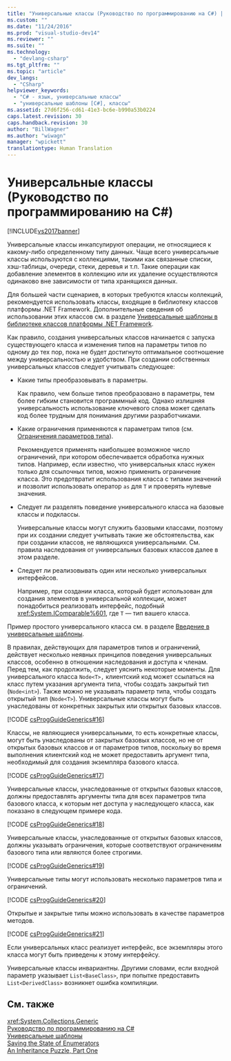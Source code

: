 ```yaml
---
title: "Универсальные классы (Руководство по программированию на C#) | Microsoft Docs"
ms.custom: ""
ms.date: "11/24/2016"
ms.prod: "visual-studio-dev14"
ms.reviewer: ""
ms.suite: ""
ms.technology: 
  - "devlang-csharp"
ms.tgt_pltfrm: ""
ms.topic: "article"
dev_langs: 
  - "CSharp"
helpviewer_keywords: 
  - "C# - язык, универсальные классы"
  - "универсальные шаблоны [C#], классы"
ms.assetid: 27d6f256-cd61-41e3-bc6e-b990a53b0224
caps.latest.revision: 30
caps.handback.revision: 30
author: "BillWagner"
ms.author: "wiwagn"
manager: "wpickett"
translationtype: Human Translation
---
```

# Универсальные классы (Руководство по программированию на C#)
[!INCLUDE[vs2017banner](../../../csharp/includes/vs2017banner.md)]

Универсальные классы инкапсулируют операции, не относящиеся к какому\-либо определенному типу данных.  Чаще всего универсальные классы используются с коллекциями, такими как связанные списки, хэш\-таблицы, очереди, стеки, деревья и т.п.  Такие операции как добавление элементов в коллекцию или их удаление осуществляются одинаково вне зависимости от типа хранящихся данных.  
  
 Для большей части сценариев, в которых требуются классы коллекций, рекомендуется использовать классы, входящие в библиотеку классов платформы .NET Framework.  Дополнительные сведения об использовании этих классов см. в разделе [Универсальные шаблоны в библиотеке классов платформы .NET Framework](../../../csharp/programming-guide/generics/generics-in-the-net-framework-class-library.md).  
  
 Как правило, создания универсальных классов начинается с запуска существующего класса и изменения типов на параметры типов по одному до тех пор, пока не будет достигнуто оптимальное соотношение между универсальностью и удобством.  При создании собственных универсальных классов следует учитывать следующее:  
  
-   Какие типы преобразовывать в параметры.  
  
     Как правило, чем больше типов преобразовано в параметры, тем более гибким становится программный код.  Однако излишняя универсальность использование ключевого слова может сделать код более трудным для понимания другими разработчиками.  
  
-   Какие ограничения применяются к параметрам типов \(см. [Ограничения параметров типа](../../../csharp/programming-guide/generics/constraints-on-type-parameters.md)\).  
  
     Рекомендуется применять наибольшее возможное число ограничений, при котором обеспечивается обработка нужных типов.  Например, если известно, что универсальных класс нужен только для ссылочных типов, можно применить ограничение класса.  Это предотвратит использования класса с типами значений и позволит использовать оператор `as` для `T` и проверять нулевые значения.  
  
-   Следует ли разделять поведение универсального класса на базовые классы и подклассы.  
  
     Универсальные классы могут служить базовыми классами, поэтому при их создании следует учитывать такие же обстоятельства, как при создании классов, не являющихся универсальными.  См. правила наследования от универсальных базовых классов далее в этом разделе.  
  
-   Следует ли реализовывать один или несколько универсальных интерфейсов.  
  
     Например, при создании класса, который будет использован для создания элементов в универсальной коллекции, может понадобиться реализовать интерфейс, подобный <xref:System.IComparable%601>, где `T` — тип вашего класса.  
  
 Пример простого универсального класса см. в разделе [Введение в универсальные шаблоны](../../../csharp/programming-guide/generics/introduction-to-generics.md).  
  
 В правилах, действующих для параметров типов и ограничений, действует несколько неявных принципов поведения универсальных классов, особенно в отношении наследования и доступа к членам.  Перед тем, как продолжить, следует уяснить некоторые моменты.  Для универсального класса `Node<T>,` клиентский код может ссылаться на класс путем указания аргумента типа, чтобы создать закрытый тип \(`Node<int>`\).  Также можно не указывать параметр типа, чтобы создать открытый тип \(`Node<T>`\).  Универсальные классы могут быть унаследованы от конкретных закрытых или открытых базовых классов.  
  
 [!CODE [csProgGuideGenerics#16](../CodeSnippet/VS_Snippets_VBCSharp/csProgGuideGenerics#16)]  
  
 Классы, не являющиеся универсальными, то есть конкретные классы, могут быть унаследованы от закрытых базовых классов, но не от открытых базовых классов и от параметров типов, поскольку во время выполнения клиентский код не может предоставить аргумент типа, необходимый для создания экземпляра базового класса.  
  
 [!CODE [csProgGuideGenerics#17](../CodeSnippet/VS_Snippets_VBCSharp/csProgGuideGenerics#17)]  
  
 Универсальные классы, унаследованные от открытых базовых классов, должны предоставлять аргументы типа для всех параметров типа базового класса, к которым нет доступа у наследующего класса, как показано в следующем примере кода.  
  
 [!CODE [csProgGuideGenerics#18](../CodeSnippet/VS_Snippets_VBCSharp/csProgGuideGenerics#18)]  
  
 Универсальные классы, унаследованные от открытых базовых классов, должны указывать ограничения, которые соответствуют ограничениям базового типа или являются более строгими.  
  
 [!CODE [csProgGuideGenerics#19](../CodeSnippet/VS_Snippets_VBCSharp/csProgGuideGenerics#19)]  
  
 Универсальные типы могут использовать несколько параметров типа и ограничений.  
  
 [!CODE [csProgGuideGenerics#20](../CodeSnippet/VS_Snippets_VBCSharp/csProgGuideGenerics#20)]  
  
 Открытые и закрытые типы можно использовать в качестве параметров методов.  
  
 [!CODE [csProgGuideGenerics#21](../CodeSnippet/VS_Snippets_VBCSharp/csProgGuideGenerics#21)]  
  
 Если универсальных класс реализует интерфейс, все экземпляры этого класса могут быть приведены к этому интерфейсу.  
  
 Универсальные классы инвариантны.  Другими словами, если входной параметр указывает `List<BaseClass>`, при попытке предоставить `List<DerivedClass>` возникнет ошибка компиляции.  
  
## См. также  
 <xref:System.Collections.Generic>   
 [Руководство по программированию на C\#](../../../csharp/programming-guide/index.md)   
 [Универсальные шаблоны](../../../csharp/programming-guide/generics/index.md)   
 [Saving the State of Enumerators](http://go.microsoft.com/fwlink/?LinkId=112390)   
 [An Inheritance Puzzle, Part One](http://go.microsoft.com/fwlink/?LinkId=112380)